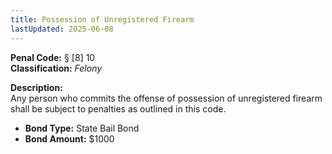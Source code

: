 ```yaml
---
title: Possession of Unregistered Firearm
lastUpdated: 2025-06-08
---
```


**Penal Code:** § [8] 10  
**Classification:** *Felony*

**Description:**  
Any person who commits the offense of possession of unregistered firearm shall be subject to penalties as outlined in this code.

- **Bond Type:** State Bail Bond  
- **Bond Amount:** $1000
